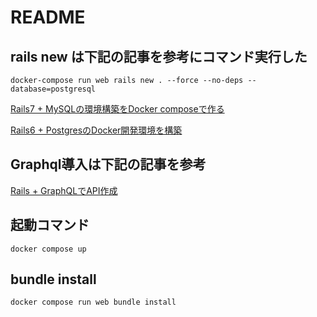 # README

## rails new は下記の記事を参考にコマンド実行した
```
docker-compose run web rails new . --force --no-deps --database=postgresql
```
[Rails7 + MySQLの環境構築をDocker composeで作る](https://qiita.com/croquette0212/items/7b99d9339fd773ddf20b)

[Rails6 + PostgresのDocker開発環境を構築](https://qiita.com/d0ne1s/items/f724a08119bad2973e46)

## Graphql導入は下記の記事を参考

[Rails + GraphQLでAPI作成](https://zenn.dev/slowhand/articles/4fe99377185100)

## 起動コマンド
```
docker compose up
```

## bundle install
```
docker compose run web bundle install
```
